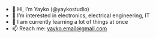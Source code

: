 - 👋 Hi, I’m Yayko (@yaykostudio)
- 👀 I’m interested in electronics, electrical engineering, IT
- 🌱 I am currently learning a lot of things at once
- 📫 Reach me: yayko.email@gmail.com

<!---
yaykostudio/yaykostudio is a ✨ special ✨ repository because its `README.md` (this file) appears on your GitHub profile.
You can click the Preview link to take a look at your changes.
--->
